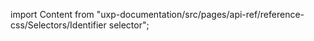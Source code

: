 
import Content from "uxp-documentation/src/pages/api-ref/reference-css/Selectors/Identifier selector";

<Content query="product=xd"/>
